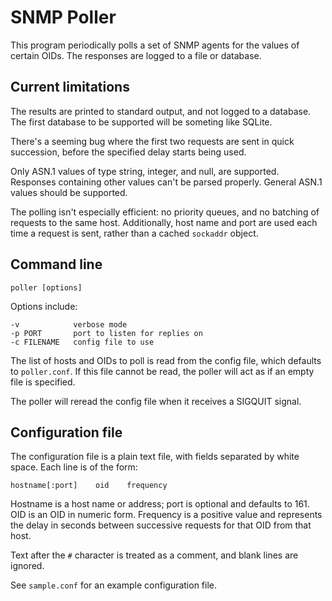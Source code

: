 SNMP Poller
===========

This program periodically polls a set of SNMP agents for the values of certain
OIDs.  The responses are logged to a file or database.

Current limitations
------------------

The results are printed to standard output, and not logged to a database.
The first database to be supported will be someting like SQLite.

There's a seeming bug where the first two requests are sent in quick
succession, before the specified delay starts being used.

Only ASN.1 values of type string, integer, and null, are supported.  Responses
containing other values can't be parsed properly.  General ASN.1 values should
be supported.

The polling isn't especially efficient: no priority queues, and no batching
of requests to the same host.  Additionally, host name and port are used each
time a request is sent, rather than a cached `sockaddr` object.


Command line
------------

    poller [options]

Options include:

    -v            verbose mode
    -p PORT       port to listen for replies on
    -c FILENAME   config file to use

The list of hosts and OIDs to poll is read from the config file, which defaults
to `poller.conf`.  If this file cannot be read, the poller will act as if an
empty file is specified.

The poller will reread the config file when it receives a SIGQUIT signal.


Configuration file
------------------

The configuration file is a plain text file, with fields separated by white
space.  Each line is of the form:

    hostname[:port]    oid    frequency

Hostname is a host name or address; port is optional and defaults to 161.
OID is an OID in numeric form.  Frequency is a positive value and represents
the delay in seconds between successive requests for that OID from that host.

Text after the `#` character is treated as a comment, and blank lines are
ignored.

See `sample.conf` for an example configuration file.
